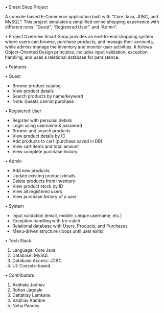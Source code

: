 • Smart Shop Project

A console-based E-Commerce application built with “Core Java, JDBC, and MySQL”. This
project simulates a simplified online shopping experience with different roles: “Guest”,
“Registered User”, and “Admin”.

• Project Overview
Smart Shop provides an end-to-end shopping system where users can browse, purchase products,
and manage their accounts, while admins manage the inventory and monitor user activities.
It follows Object-Oriented Design principles, includes input validation, exception handling, and
uses a relational database for persistence. 

• Features

• Guest

- Browse product catalog
- View product details
- Search products by name/keyword
- Note: Guests cannot purchase
 
•  Registered User

- Register with personal details
- Login using username & password
- Browse and search products
- View product details by ID
- Add products to cart (purchase saved in DB)
- View cart items and total amount
- View complete purchase history
  
•  Admin

- Add new products
- Update existing product details
- Delete products from inventory
- View product stock by ID
- View all registered users
- View purchase history of a user
  
• System

- Input validation (email, mobile, unique username, etc.)
- Exception handling with try-catch
- Relational database with Users, Products, and Purchases
- Menu-driven structure (loops until user exits)
  
• Tech Stack

1) Language: Core Java
2) Database: MySQL
3) Database Access: JDBC
4) UI: Console-based

• Contributors

1) Akshata Jadhav
2) Rohan Jagdale
3) Dattatray Lamkane
4) Vaibhav Kamble
5) Neha Pandey
